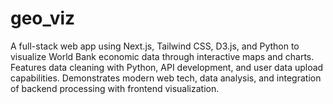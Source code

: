 # geo_viz
A full-stack web app using Next.js, Tailwind CSS, D3.js, and Python to visualize World Bank economic data through interactive maps and charts. Features data cleaning with Python, API development, and user data upload capabilities. Demonstrates modern web tech, data analysis, and integration of backend processing with frontend visualization.
